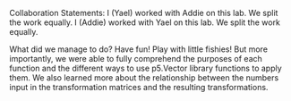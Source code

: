Collaboration Statements:
I (Yael) worked with Addie on this lab. We split the work equally.
I (Addie) worked with Yael on this lab. We split the work equally.

What did we manage to do?
Have fun! Play with little fishies! But more importantly, we were able to fully comprehend the purposes of each function and the different ways to use p5.Vector library functions to apply them. We also learned more about the relationship between the numbers input in the transformation matrices and the resulting transformations.

